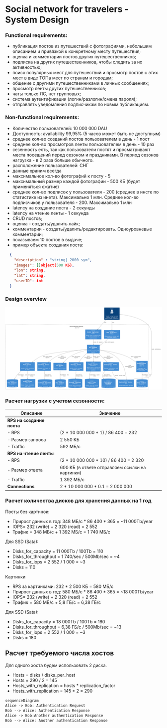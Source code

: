 # Social network for travelers - System Design

### Functional requirements:

- публикация постов из путешествий с фотографиями, небольшим описанием и привязкой к конкретному месту путешествия;
- оценка и комментарии постов других путешественников;
- подписка на других путешественников, чтобы следить за их активностью;
- поиск популярных мест для путешествий и просмотр постов с этих мест в виде ТОПа мест по странам и городам;
- общение с другими путешественниками в личных сообщениях;
- просмотр ленты других путешественников;
- чаты только ЛС, нет групповых;
- система аутентификации (логин/разлогин/смена пароля);
- отправлять уведомления подписчикам по новым публикациям.



### Non-functional requirements:

- Количество пользователей: 10 000 000 DAU
- Доступность: availability 99,95% (5 часов может быть не доступным)
- среднее кол-во созданий постов пользователем в день - 1 пост
- среднее кол-во просмотров ленты пользователем в день - 10 раз
- сезенность есть, так как пользователи постят и просматривают места посещений перед сезоном и праздниками. В период сезонов нагрузка - в 2 раза больше обычного.
- расположение пользователей: СНГ
- данные храним всегда
- максимальное кол-во фотографий к посту - 5
- максимальный размер каждой фотографии -  500 KБ (будет применяться сжатие)
- среднее кол-во подписок у пользователя - 200 (среднее в инсте по статистике из инета). Максимально 1 млн. Среднее кол-во подписчиков у пользователя - 200. Максимально 1 млн
- latency на создание поста - 2 секунды
- latency на чтение ленты - 1 секунда
- CRUD постов;
- оценка - создать/удалить лайк;
- комментарии - создать/удалить/редактировать. Одноуровневые комментарии;
- показываем 10 постов в выдаче;
- пример объекта создания поста:
```json
  {
    "description" : "string| 2000 sym",
    "images": []object(500 KБ),
    "lon": string,
    "lat": string,
    "userID": int
  }
```


### Design overview


![Container diagram for Social network](./architecture/context.svg)


### Расчет нагрузки с учетом сезонности:

| **Описание**                  | **Значение**                       |
|-------------------------------|-------------------------------------|
| **RPS на создание поста**     |                                     |
| - RPS                         | (2 * 10 000 000 * 1) / 86 400 = 232 |
| - Размер запроса              | 2 550 КБ                            |
| - Traffic                     | 592 МБ/c                            |
| **RPS на чтение ленты**       |                                     |
| - RPS                         | (2 * 10 000 000 * 10) / 86 400 = 2 320    |
| - Размер ответа               | 600 КБ (в ответе отправляем ссылки на картинки) |
| - Traffic                     | 1 392 МБ/c                          |
| **Connections**               | 2 * 10 000 000 * 0.1 = 2 000 000        |


### Расчет количества дисков для хранения данных на 1 год

Посты без картинок:
- Прирост данных в год: 348 МБ/c * 86 400 * 365 = ~11 000Tb/year
- IOPS= 232 (write) + 2 320 (read) = 2 552
- Трафик = 348 МБ/с + 1 392 МБ/с = 1 740 МБ/с

Для SSD (Sata):
- Disks_for_capacity = 11 000Tb / 100Tb = 110
- Disks_for_throughput = 1 740/sec / 500Mb/sec = ~4
- Disks_for_iops = 2 552 / 1 000 = ~3
- Disks = 110

Картинки
- RPS за картинками: 232 * 2 500 КБ = 580 МБ/c
- Прирост данных в год: 580 МБ/c * 86 400 * 365 = ~18 000Tb/year
- IOPS= 232 (write) + 2 320 (read) = 2 552
- Трафик = 580 МБ/с + 5,8 ГБ/с = 6,38 ГБ/с

Для SSD (Sata):
- Disks_for_capacity = 18 000Tb / 100Tb = 180
- Disks_for_throughput = 6,38 ГБ/с / 500Mb/sec = ~13
- Disks_for_iops = 2 552 / 1 000 = ~3
- Disks = 180

## Расчет требуемого числа хостов

Для одного хоста будем использовать 2 диска.
- Hosts = disks / disks_per_host
- Hosts = 290 / 2 = 145
- Hosts_with_replication = hosts * replication_factor
- Hosts_with_replication = 145 * 2 = 290



```mermaid
sequenceDiagram
Alice -> Bob: Authentication Request
Bob --> Alice: Authentication Response
Alice -> Bob:Another authentication Response
Bob --> Alice: Another authentication Response
```
